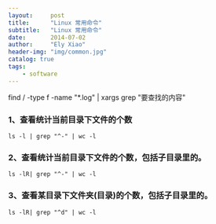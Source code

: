 ```yaml
---
layout:     post
title:      "Linux 常用命令"
subtitle:   "Linux 常用命令"
date:       2014-07-02
author:     "Ely Xiao"
header-img: "img/common.jpg"
catalog: true
tags:
    - software
---
```


find / -type f -name "*.log" | xargs grep "要查找的内容"

### 1、查看统计当前目录下文件的个数
	ls -l | grep "^-" | wc -l

### 2、查看统计当前目录下文件的个数，包括子目录里的。
	ls -lR| grep "^-" | wc -l

### 3、查看某目录下文件夹(目录)的个数，包括子目录里的。
	ls -lR| grep "^d" | wc -l

